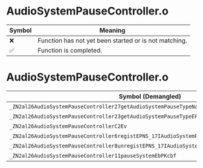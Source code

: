 # AudioSystemPauseController.o
| Symbol | Meaning 
| ------------- | ------------- 
| :x: | Function has not yet been started or is not matching. 
| :white_check_mark: | Function is completed. 


# AudioSystemPauseController.o
| Symbol (Demangled) | Symbol (Mangled) | Decompiled? |
| ------------- |  ------------- | ------------- |
| `_ZN2al26AudioSystemPauseController27getAudioSystemPauseTypeNameENS0_20AudioSystemPauseTypeE` | `al::AudioSystemPauseController::getAudioSystemPauseTypeName(al::AudioSystemPauseController::AudioSystemPauseType)` | :white_check_mark: |
| `_ZN2al26AudioSystemPauseController23getAudioSystemPauseTypeEPKc` | `al::AudioSystemPauseController::getAudioSystemPauseType(char const*)` | :white_check_mark: |
| `_ZN2al26AudioSystemPauseControllerC2Ev` | `al::AudioSystemPauseController::AudioSystemPauseController(void)` | :white_check_mark: |
| `_ZN2al26AudioSystemPauseController6registEPNS_17IAudioSystemPauseE` | `al::AudioSystemPauseController::regist(al::IAudioSystemPause *)` | :white_check_mark: |
| `_ZN2al26AudioSystemPauseController8unregistEPNS_17IAudioSystemPauseE` | `al::AudioSystemPauseController::unregist(al::IAudioSystemPause *)` | :white_check_mark: |
| `_ZN2al26AudioSystemPauseController11pauseSystemEbPKcbf` | `al::AudioSystemPauseController::pauseSystem(bool,char const*,bool,float)` | :white_check_mark: |
